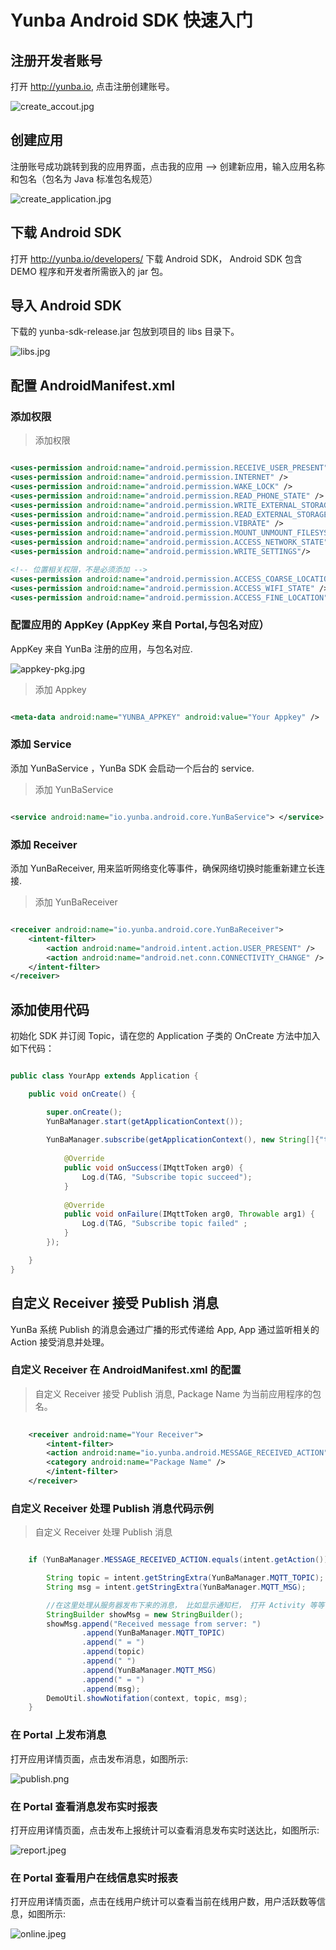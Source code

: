 # Yunba Android SDK 快速入门
## 注册开发者账号
打开 <http://yunba.io>, 点击注册创建账号。

![create_accout.jpg](https://bitbucket.org/yunba/public_docs/downloads/create_accout.png)

## 创建应用
注册账号成功跳转到我的应用界面，点击我的应用 --> 创建新应用，输入应用名称和包名（包名为 Java 标准包名规范）

![create_application.jpg](https://bitbucket.org/yunba/public_docs/downloads/create_application.png)

## 下载 Android SDK

打开 <http://yunba.io/developers/> 下载 Android SDK， Android SDK 包含 DEMO 程序和开发者所需嵌入的 jar 包。

## 导入 Android SDK

下载的 yunba-sdk-release.jar 包放到项目的 libs 目录下。

![libs.jpg](https://bitbucket.org/yunba/public_docs/downloads/libs.jpeg)

## 配置 AndroidManifest.xml
### 添加权限

> 添加权限

```xml

<uses-permission android:name="android.permission.RECEIVE_USER_PRESENT" />
<uses-permission android:name="android.permission.INTERNET" />
<uses-permission android:name="android.permission.WAKE_LOCK" />
<uses-permission android:name="android.permission.READ_PHONE_STATE" />
<uses-permission android:name="android.permission.WRITE_EXTERNAL_STORAGE" />
<uses-permission android:name="android.permission.READ_EXTERNAL_STORAGE" />
<uses-permission android:name="android.permission.VIBRATE" />
<uses-permission android:name="android.permission.MOUNT_UNMOUNT_FILESYSTEMS" />
<uses-permission android:name="android.permission.ACCESS_NETWORK_STATE" />
<uses-permission android:name="android.permission.WRITE_SETTINGS"/>

<!-- 位置相关权限，不是必须添加 -->
<uses-permission android:name="android.permission.ACCESS_COARSE_LOCATION" />
<uses-permission android:name="android.permission.ACCESS_WIFI_STATE" />
<uses-permission android:name="android.permission.ACCESS_FINE_LOCATION" />
```

### 配置应用的 AppKey (AppKey 来自 Portal,与包名对应）
AppKey 来自 YunBa 注册的应用，与包名对应. 

![appkey-pkg.jpg](https://bitbucket.org/yunba/public_docs/downloads/appkey-pkg.jpeg)

> 添加 Appkey

```xml

<meta-data android:name="YUNBA_APPKEY" android:value="Your Appkey" />

```
### 添加 Service
添加 YunBaService ，YunBa SDK 会启动一个后台的 service.

> 添加 YunBaService

```xml

<service android:name="io.yunba.android.core.YunBaService"> </service>
```

### 添加 Receiver
添加 YunBaReceiver, 用来监听网络变化等事件，确保网络切换时能重新建立长连接.

> 添加 YunBaReceiver

```xml

<receiver android:name="io.yunba.android.core.YunBaReceiver">
    <intent-filter>
        <action android:name="android.intent.action.USER_PRESENT" />
        <action android:name="android.net.conn.CONNECTIVITY_CHANGE" />
    </intent-filter>
</receiver>
```

## 添加使用代码
初始化 SDK 并订阅 Topic，请在您的 Application 子类的 OnCreate 方法中加入如下代码：

```java

public class YourApp extends Application {

    public void onCreate() {

        super.onCreate();
        YunBaManager.start(getApplicationContext());
        
        YunBaManager.subscribe(getApplicationContext(), new String[]{"t1"}, new IMqttActionListener() {
			
			@Override
			public void onSuccess(IMqttToken arg0) {
				Log.d(TAG, "Subscribe topic succeed");
			}
			
			@Override
			public void onFailure(IMqttToken arg0, Throwable arg1) {
				Log.d(TAG, "Subscribe topic failed" ;
			}
		});

    }
}
```


## 自定义 Receiver 接受 Publish 消息
YunBa 系统 Publish 的消息会通过广播的形式传递给 App, App 通过监听相关的 Action 接受消息并处理。

### 自定义 Receiver 在 AndroidManifest.xml 的配置


 > 自定义 Receiver 接受 Publish 消息, Package Name 为当前应用程序的包名。
 
```xml
 
	<receiver android:name="Your Receiver">
		<intent-filter>
		<action android:name="io.yunba.android.MESSAGE_RECEIVED_ACTION" />
		<category android:name="Package Name" />
		</intent-filter>
	</receiver>
```

### 自定义 Receiver 处理 Publish 消息代码示例

> 自定义 Receiver 处理 Publish 消息

```Java

	if (YunBaManager.MESSAGE_RECEIVED_ACTION.equals(intent.getAction())) {

		String topic = intent.getStringExtra(YunBaManager.MQTT_TOPIC);
		String msg = intent.getStringExtra(YunBaManager.MQTT_MSG);

		//在这里处理从服务器发布下来的消息， 比如显示通知栏， 打开 Activity 等等
		StringBuilder showMsg = new StringBuilder();
		showMsg.append("Received message from server: ")
                .append(YunBaManager.MQTT_TOPIC)
                .append(" = ")
                .append(topic)
                .append(" ")
                .append(YunBaManager.MQTT_MSG)
                .append(" = ")
                .append(msg);
		DemoUtil.showNotifation(context, topic, msg);
	}
```
### 在 Portal 上发布消息

打开应用详情页面，点击发布消息，如图所示:

![publish.png](https://bitbucket.org/yunba/public_docs/downloads/publish.png)

### 在 Portal 查看消息发布实时报表

打开应用详情页面，点击发布上报统计可以查看消息发布实时送达比，如图所示:

![report.jpeg](https://bitbucket.org/yunba/public_docs/downloads/report.jpeg)

### 在 Portal 查看用户在线信息实时报表

打开应用详情页面，点击在线用户统计可以查看当前在线用户数，用户活跃数等信息，如图所示:

![online.jpeg](https://bitbucket.org/yunba/public_docs/downloads/online.jpeg)
